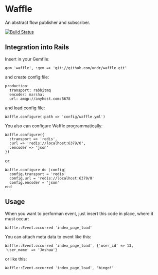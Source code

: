 # Waffle

An abstract flow publisher and subscriber.

[![Build Status](https://secure.travis-ci.org/undr/waffle.png?branch=master)](http://travis-ci.org/undr/waffle)

## Integration into Rails

Insert in your Gemfile:

    gem 'waffle', :gem => 'git://github.com/undr/waffle.git'

and create config file:

    production:
      transport: rabbitmq
      encoder: marshal
      url: amqp://anyhost.com:5678

and load config file:

    Waffle.configure(:path => 'config/waffle.yml')

You also can configure Waffle programmatically:

    Waffle.configure({
      :transport => 'redis',
      :url => 'redis://localhost:6379/0',
      :encoder => 'json'
    })

or:

    Waffle.configure do |config|
      config.transport = 'redis'
      config.url = 'redis://localhost:6379/0'
      config.encoder = 'json'
    end

## Usage

When you want to performan event, just insert this code in place, where it must occur:

    Waffle::Event.occurred 'index_page_load'

You can attach meta data to event like this:

    Waffle::Event.occurred 'index_page_load', {'user_id' => 13, 'user_name' => 'Joshua'}

or like this:

    Waffle::Event.occurred 'index_page_load', 'bingo!'
